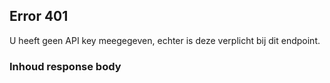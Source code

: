 ## Error 401

U heeft geen API key meegegeven, echter is deze verplicht bij dit endpoint. 

### Inhoud response body
